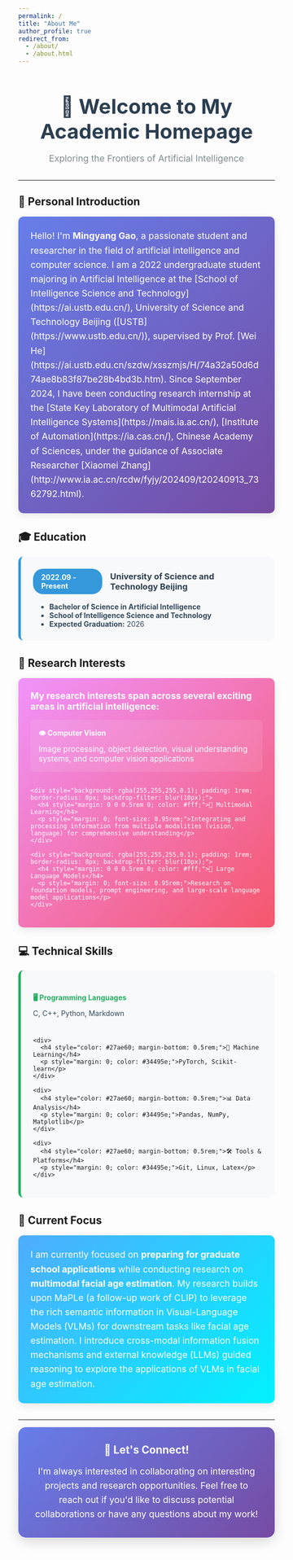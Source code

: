 ```yaml
---
permalink: /
title: "About Me"
author_profile: true
redirect_from:
  - /about/
  - /about.html
---
```


<div style="text-align: center; margin-bottom: 2rem;">
  <h1 style="color: #2c3e50; font-size: 2.5rem; margin-bottom: 0.5rem;">👋 Welcome to My Academic Homepage</h1>
  <p style="color: #7f8c8d; font-size: 1.1rem; margin-bottom: 2rem;">Exploring the Frontiers of Artificial Intelligence</p>
</div>

---

## 🎯 Personal Introduction

<div style="background: linear-gradient(135deg, #667eea 0%, #764ba2 100%); color: white; padding: 1.5rem; border-radius: 10px; margin-bottom: 2rem; box-shadow: 0 4px 15px rgba(0,0,0,0.1);">
  <p style="margin: 0; line-height: 1.6; font-size: 1.1rem;">
    Hello! I'm <strong>Mingyang Gao</strong>, a passionate student and researcher in the field of artificial intelligence and computer science. I am a 2022 undergraduate student majoring in Artificial Intelligence at the [School of Intelligence Science and Technology](https://ai.ustb.edu.cn/), University of Science and Technology Beijing ([USTB](https://www.ustb.edu.cn/)), supervised by Prof. [Wei He](https://ai.ustb.edu.cn/szdw/xsszmjs/H/74a32a50d6d74ae8b83f87be28b4bd3b.htm). Since September 2024, I have been conducting research internship at the [State Key Laboratory of Multimodal Artificial Intelligence Systems](https://mais.ia.ac.cn/), [Institute of Automation](https://ia.cas.cn/), Chinese Academy of Sciences, under the guidance of Associate Researcher [Xiaomei Zhang](http://www.ia.ac.cn/rcdw/fyjy/202409/t20240913_7362792.html).
  </p>
</div>

## 🎓 Education

<div style="background: #f8f9fa; padding: 1.5rem; border-radius: 10px; border-left: 5px solid #3498db; margin-bottom: 2rem;">
  <div style="display: flex; align-items: center; margin-bottom: 1rem;">
    <span style="background: #3498db; color: white; padding: 0.5rem 1rem; border-radius: 20px; font-weight: bold; margin-right: 1rem;">2022.09 - Present</span>
    <h3 style="margin: 0; color: #2c3e50;">University of Science and Technology Beijing</h3>
  </div>
  <ul style="margin: 0; padding-left: 2rem; color: #34495e;">
    <li><strong>Bachelor of Science in Artificial Intelligence</strong></li>
    <li><strong>School of Intelligence Science and Technology</strong></li>
    <li><strong>Expected Graduation:</strong> 2026</li>
  </ul>
</div>

## 🔬 Research Interests

<div style="background: linear-gradient(135deg, #f093fb 0%, #f5576c 100%); color: white; padding: 1.5rem; border-radius: 10px; margin-bottom: 2rem; box-shadow: 0 4px 15px rgba(0,0,0,0.1);">
  <p style="margin: 0 0 1rem 0; font-size: 1.1rem; font-weight: bold;">My research interests span across several exciting areas in artificial intelligence:</p>
  
  <div style="display: grid; grid-template-columns: repeat(auto-fit, minmax(300px, 1fr)); gap: 1rem;">
    <div style="background: rgba(255,255,255,0.1); padding: 1rem; border-radius: 8px; backdrop-filter: blur(10px);">
      <h4 style="margin: 0 0 0.5rem 0; color: #fff;">👁️ Computer Vision</h4>
      <p style="margin: 0; font-size: 0.95rem;">Image processing, object detection, visual understanding systems, and computer vision applications</p>
    </div>
    
    <div style="background: rgba(255,255,255,0.1); padding: 1rem; border-radius: 8px; backdrop-filter: blur(10px);">
      <h4 style="margin: 0 0 0.5rem 0; color: #fff;">🔄 Multimodal Learning</h4>
      <p style="margin: 0; font-size: 0.95rem;">Integrating and processing information from multiple modalities (vision, language) for comprehensive understanding</p>
    </div>
    
    <div style="background: rgba(255,255,255,0.1); padding: 1rem; border-radius: 8px; backdrop-filter: blur(10px);">
      <h4 style="margin: 0 0 0.5rem 0; color: #fff;">🤖 Large Language Models</h4>
      <p style="margin: 0; font-size: 0.95rem;">Research on foundation models, prompt engineering, and large-scale language model applications</p>
    </div>
  </div>
</div>

## 💻 Technical Skills

<div style="background: #f8f9fa; padding: 1.5rem; border-radius: 10px; border-left: 5px solid #27ae60; margin-bottom: 2rem;">
  <div style="display: grid; grid-template-columns: repeat(auto-fit, minmax(250px, 1fr)); gap: 1.5rem;">
    <div>
      <h4 style="color: #27ae60; margin-bottom: 0.5rem;">🖥️ Programming Languages</h4>
      <p style="margin: 0; color: #34495e;">C, C++, Python, Markdown</p>
    </div>
    
    <div>
      <h4 style="color: #27ae60; margin-bottom: 0.5rem;">🧠 Machine Learning</h4>
      <p style="margin: 0; color: #34495e;">PyTorch, Scikit-learn</p>
    </div>
    
    <div>
      <h4 style="color: #27ae60; margin-bottom: 0.5rem;">📊 Data Analysis</h4>
      <p style="margin: 0; color: #34495e;">Pandas, NumPy, Matplotlib</p>
    </div>
    
    <div>
      <h4 style="color: #27ae60; margin-bottom: 0.5rem;">🛠️ Tools & Platforms</h4>
      <p style="margin: 0; color: #34495e;">Git, Linux, Latex</p>
    </div>
  </div>
</div>

## 🎯 Current Focus

<div style="background: linear-gradient(135deg, #4facfe 0%, #00f2fe 100%); color: white; padding: 1.5rem; border-radius: 10px; margin-bottom: 2rem; box-shadow: 0 4px 15px rgba(0,0,0,0.1);">
  <p style="margin: 0; line-height: 1.6; font-size: 1.1rem;">
    I am currently focused on <strong>preparing for graduate school applications</strong> while conducting research on <strong>multimodal facial age estimation</strong>. My research builds upon MaPLe (a follow-up work of CLIP) to leverage the rich semantic information in Visual-Language Models (VLMs) for downstream tasks like facial age estimation. I introduce cross-modal information fusion mechanisms and external knowledge (LLMs) guided reasoning to explore the applications of VLMs in facial age estimation.
  </p>
</div>

---

<div style="text-align: center; background: linear-gradient(135deg, #667eea 0%, #764ba2 100%); color: white; padding: 2rem; border-radius: 15px; box-shadow: 0 8px 25px rgba(0,0,0,0.15);">
  <h3 style="margin: 0 0 1rem 0; font-size: 1.3rem;">🤝 Let's Connect!</h3>
  <p style="margin: 0; font-size: 1.1rem; line-height: 1.6;">
    I'm always interested in collaborating on interesting projects and research opportunities. Feel free to reach out if you'd like to discuss potential collaborations or have any questions about my work!
  </p>
</div>

